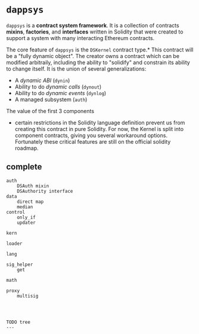 `dappsys`
===

`dappsys` is a **contract system framework**. It is a collection of contracts **mixins**, **factories**, and **interfaces** written in Solidity that were created to support a system with many interacting Ethereum contracts.

The core feature of `dappsys` is the `DSKernel` contract type.*
This contract will be a "fully dynamic object". The creator owns a contract which can be modified arbitraily, including the ability to "solidify" and constrain its ability to change itself. It is the union of several generalizations:

* A *dynamic ABI* (`dynin`)
* Ability to do *dynamic calls* (`dynout`)
* Ability to do *dynamic events* (`dynlog`)
* A managed subsystem (`auth`)

The value of the first 3 components


* certain restrictions in the Solidity language definition prevent us from creating this contract in pure Solidity. For now, the Kernel is split into component contracts, giving you several workaround options. Fortunately these critical features are still on the official solidity roadmap.


complete
-----

```
auth
    DSAuth mixin
    DSAuthority interface
data
    direct map
    median
control
    only_if
    updater

kern

loader

lang

sig_helper
    get

math

proxy
    multisig




TODO tree
---
